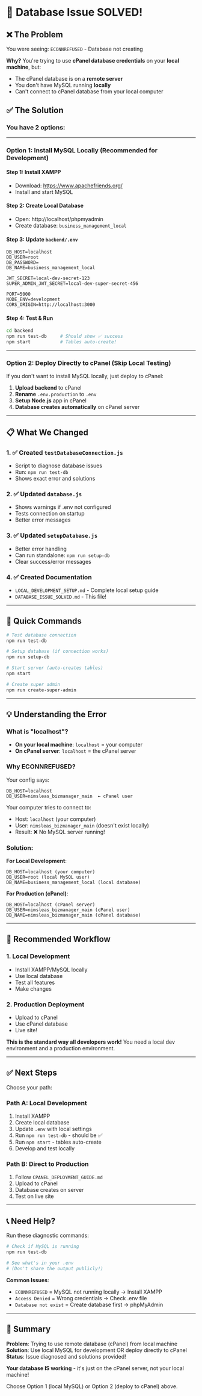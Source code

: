 # 🎯 Database Issue SOLVED!

## ❌ The Problem

You were seeing: `ECONNREFUSED` - Database not creating

**Why?** You're trying to use **cPanel database credentials** on your **local machine**, but:
- The cPanel database is on a **remote server**
- You don't have MySQL running **locally**
- Can't connect to cPanel database from your local computer

## ✅ The Solution

### **You have 2 options:**

---

### **Option 1: Install MySQL Locally (Recommended for Development)**

#### Step 1: Install XAMPP
- Download: https://www.apachefriends.org/
- Install and start MySQL

#### Step 2: Create Local Database
- Open: http://localhost/phpmyadmin
- Create database: `business_management_local`

#### Step 3: Update `backend/.env`
```env
DB_HOST=localhost
DB_USER=root
DB_PASSWORD=
DB_NAME=business_management_local

JWT_SECRET=local-dev-secret-123
SUPER_ADMIN_JWT_SECRET=local-dev-super-secret-456

PORT=5000
NODE_ENV=development
CORS_ORIGIN=http://localhost:3000
```

#### Step 4: Test & Run
```bash
cd backend
npm run test-db     # Should show ✅ success
npm start           # Tables auto-create!
```

---

### **Option 2: Deploy Directly to cPanel (Skip Local Testing)**

If you don't want to install MySQL locally, just deploy to cPanel:

1. **Upload backend** to cPanel
2. **Rename** `.env.production` to `.env`
3. **Setup Node.js** app in cPanel
4. **Database creates automatically** on cPanel server

---

## 📋 What We Changed

### 1. ✅ Created `testDatabaseConnection.js`
- Script to diagnose database issues
- Run: `npm run test-db`
- Shows exact error and solutions

### 2. ✅ Updated `database.js`
- Shows warnings if .env not configured
- Tests connection on startup
- Better error messages

### 3. ✅ Updated `setupDatabase.js`
- Better error handling
- Can run standalone: `npm run setup-db`
- Clear success/error messages

### 4. ✅ Created Documentation
- `LOCAL_DEVELOPMENT_SETUP.md` - Complete local setup guide
- `DATABASE_ISSUE_SOLVED.md` - This file!

---

## 🎯 Quick Commands

```bash
# Test database connection
npm run test-db

# Setup database (if connection works)
npm run setup-db

# Start server (auto-creates tables)
npm start

# Create super admin
npm run create-super-admin
```

---

## 💡 Understanding the Error

### What is "localhost"?

- **On your local machine**: `localhost` = your computer
- **On cPanel server**: `localhost` = the cPanel server

### Why ECONNREFUSED?

Your config says:
```
DB_HOST=localhost
DB_USER=nimsleas_bizmanager_main  ← cPanel user
```

Your computer tries to connect to:
- Host: `localhost` (your computer)
- User: `nimsleas_bizmanager_main` (doesn't exist locally)
- Result: ❌ No MySQL server running!

### Solution:

**For Local Development**:
```
DB_HOST=localhost (your computer)
DB_USER=root (local MySQL user)
DB_NAME=business_management_local (local database)
```

**For Production (cPanel)**:
```
DB_HOST=localhost (cPanel server)
DB_USER=nimsleas_bizmanager_main (cPanel user)
DB_NAME=nimsleas_bizmanager_main (cPanel database)
```

---

## 🚀 Recommended Workflow

### 1. Local Development
- Install XAMPP/MySQL locally
- Use local database
- Test all features
- Make changes

### 2. Production Deployment
- Upload to cPanel
- Use cPanel database
- Live site!

**This is the standard way all developers work!** 
You need a local dev environment and a production environment.

---

## ✅ Next Steps

Choose your path:

### Path A: Local Development
1. Install XAMPP
2. Create local database
3. Update `.env` with local settings
4. Run `npm run test-db` - should be ✅
5. Run `npm start` - tables auto-create
6. Develop and test locally

### Path B: Direct to Production
1. Follow `CPANEL_DEPLOYMENT_GUIDE.md`
2. Upload to cPanel
3. Database creates on server
4. Test on live site

---

## 📞 Need Help?

Run these diagnostic commands:

```bash
# Check if MySQL is running
npm run test-db

# See what's in your .env
# (Don't share the output publicly!)
```

**Common Issues**:
- `ECONNREFUSED` = MySQL not running locally → Install XAMPP
- `Access Denied` = Wrong credentials → Check .env file
- `Database not exist` = Create database first → phpMyAdmin

---

## 🎉 Summary

**Problem**: Trying to use remote database (cPanel) from local machine
**Solution**: Use local MySQL for development OR deploy directly to cPanel
**Status**: Issue diagnosed and solutions provided!

**Your database IS working** - it's just on the cPanel server, not your local machine! 

Choose Option 1 (local MySQL) or Option 2 (deploy to cPanel) above.

